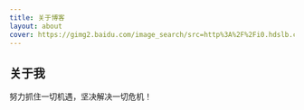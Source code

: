 ```yaml
---
title: 关于博客
layout: about
cover: https://gimg2.baidu.com/image_search/src=http%3A%2F%2Fi0.hdslb.com%2Fbfs%2Farticle%2F65121f1fd60561487fa03452e93adcc4fd11ab73.jpg&refer=http%3A%2F%2Fi0.hdslb.com&app=2002&size=f9999,10000&q=a80&n=0&g=0n&fmt=auto?sec=1649748281&t=d1221c15c119e8c76938b045acb2ec62
---
```

## 关于我

努力抓住一切机遇，坚决解决一切危机！
